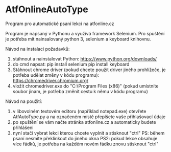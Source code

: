# AtfOnlineAutoType
Program pro automatické psaní lekcí na atfonline.cz

Program je napsaný v Pythonu a využívá framework Selenium. Pro spuštění je potřeba mít nainsalovaný python 3, selenium a keyboard knihovnu.

Návod na instalaci požadavků:
1) stáhnout a nainstalovat Python: https://www.python.org/downloads/
2) do cmd napsat:
    pip install selenium
    pip install keyboard
3) Stáhnout chrome driver (pokud chcete použít driver jiného prohlížeče, je potřeba udělat změny v kódu programu): https://chromedriver.chromium.org/
4) vložit chromedriver.exe do "C:\Program Files (x86)" (pokud umístníte soubor jinam, je potřeba změnit cestu k němu v kódu programu)

Návod na použití:
1) v libovolném textovém editoru (například notepad.exe) otevřete AtfAutoType.py a na označeném místě přepíšete vaše přihlašovací údaje
2) po spuštění se vám načte stránka atfonline.cz a automaticky budete přihlášeni
3) nyní stačí vybrat lekci kterou chcete vyplnit a stisknout "ctrl" 
PS: během psaní nesmíte překlinkout do jiného okna
PS2: pokud lekce obsahuje více řádků, je potřeba na každém novém řádku znovu stisknout "ctrl"
